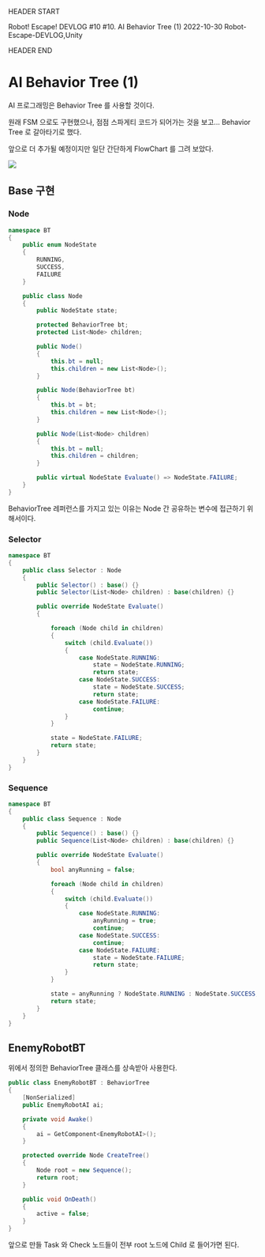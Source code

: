 HEADER START

Robot! Escape! DEVLOG #10
#10. AI Behavior Tree (1)
2022-10-30
Robot-Escape-DEVLOG,Unity

HEADER END

# AI Behavior Tree (1)

AI 프로그래밍은 Behavior Tree 를 사용할 것이다.

원래 FSM 으로도 구현했으나, 점점 스파게티 코드가 되어가는 것을 보고...
Behavior Tree 로 갈아타기로 했다.

앞으로 더 추가될 예정이지만 일단 간단하게 FlowChart 를 그려 보았다.

![](/imgs/post_imgs/robot_escape_10/1.png)

## Base 구현

### Node

```csharp
namespace BT
{
    public enum NodeState
    {
        RUNNING,
        SUCCESS,
        FAILURE
    }

    public class Node
    {
        public NodeState state;

        protected BehaviorTree bt;
        protected List<Node> children;

        public Node()
        {
            this.bt = null;
            this.children = new List<Node>();
        }

        public Node(BehaviorTree bt)
        {
            this.bt = bt;
            this.children = new List<Node>();
        }

        public Node(List<Node> children)
        {
            this.bt = null;
            this.children = children;
        }

        public virtual NodeState Evaluate() => NodeState.FAILURE;
    }
}
```

BehaviorTree 레퍼런스를 가지고 있는 이유는 Node 간 공유하는 변수에 접근하기 위해서이다.

### Selector

```csharp
namespace BT
{
    public class Selector : Node
    {
        public Selector() : base() {}
        public Selector(List<Node> children) : base(children) {}

        public override NodeState Evaluate()
        {

            foreach (Node child in children)
            {
                switch (child.Evaluate())
                {
                    case NodeState.RUNNING:
                        state = NodeState.RUNNING;
                        return state;
                    case NodeState.SUCCESS:
                        state = NodeState.SUCCESS;
                        return state;
                    case NodeState.FAILURE:
                        continue;
                }
            }

            state = NodeState.FAILURE;
            return state;
        }
    }
}
```

### Sequence

```csharp
namespace BT
{
    public class Sequence : Node
    {
        public Sequence() : base() {}
        public Sequence(List<Node> children) : base(children) {}

        public override NodeState Evaluate()
        {
            bool anyRunning = false;

            foreach (Node child in children)
            {
                switch (child.Evaluate())
                {
                    case NodeState.RUNNING:
                        anyRunning = true;
                        continue;
                    case NodeState.SUCCESS:
                        continue;
                    case NodeState.FAILURE:
                        state = NodeState.FAILURE;
                        return state;
                }
            }

            state = anyRunning ? NodeState.RUNNING : NodeState.SUCCESS;
            return state;
        }
    }
}
```

## EnemyRobotBT

위에서 정의한 BehaviorTree 클래스를 상속받아 사용한다.

```csharp
public class EnemyRobotBT : BehaviorTree
{
    [NonSerialized]
    public EnemyRobotAI ai;

    private void Awake()
    {
        ai = GetComponent<EnemyRobotAI>();
    }

    protected override Node CreateTree()
    {
        Node root = new Sequence();
        return root;
    }

    public void OnDeath()
    {
        active = false;
    }
}
```

앞으로 만들 Task 와 Check 노드들이 전부 root 노드에 Child 로 들어가면 된다.

